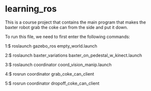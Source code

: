 # learning_ros
This is a course project that contains the main program that makes the baxter robot grab the coke can from the side and put it down.

To run this file, we need to first enter the following commands:

1:$ roslaunch gazebo_ros empty_world.launch

2:$ roslaunch baxter_variations baxter_on_pedestal_w_kinect.launch

3:$ roslaunch coordinator coord_vision_manip.launch

4:$ rosrun coordinator grab_coke_can_client

5:$ rosrun coordinator dropoff_coke_can_client




